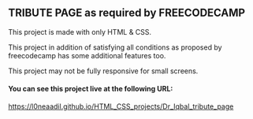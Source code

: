 ## TRIBUTE PAGE as required by FREECODECAMP

This project is made with only HTML & CSS.

This project in addition of satisfying all conditions 
as proposed by freecodecamp has some additional features too.

This project may not be fully responsive for small screens.

#### You can see this project live at the following URL:
https://l0neaadil.github.io/HTML_CSS_projects/Dr_Iqbal_tribute_page
